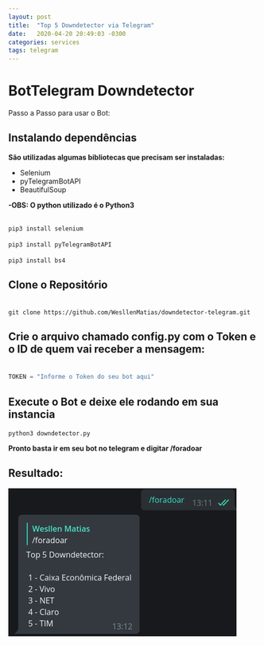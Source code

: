 ```yaml
---
layout: post
title:  "Top 5 Downdetector via Telegram"
date:   2020-04-20 20:49:03 -0300
categories: services
tags: telegram
---
```


# BotTelegram Downdetector


Passo a Passo para usar o Bot:


## Instalando dependências

__São utilizadas algumas bibliotecas  que precisam ser instaladas:__

- Selenium
- pyTelegramBotAPI
- BeautifulSoup

__-OBS: O python utilizado é o Python3__

```shellscript

pip3 install selenium

pip3 install pyTelegramBotAPI

pip3 install bs4

```

## Clone o Repositório

```shellscript

git clone https://github.com/WesllenMatias/downdetector-telegram.git

```
## Crie o arquivo chamado config.py com o Token e o ID de quem vai receber a mensagem:

```Python

TOKEN = "Informe o Token do seu bot aqui"

```

## Execute o Bot e deixe ele rodando em sua instancia

```shellscript
python3 downdetector.py
```

**Pronto basta ir em seu bot no telegram e digitar /foradoar**


## Resultado:

![bot-downdetector](/assets/img/bot-downdetector.png)